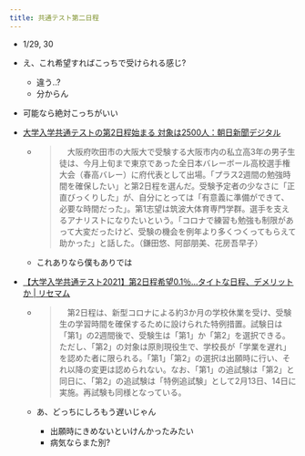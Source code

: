 ```yaml
---
title: 共通テスト第二日程
---
```


* 1/29, 30

* え、これ希望すればこっちで受けられる感じ?
  
  * 違う..?
  * 分からん
* 可能なら絶対こっちがいい

* [大学入学共通テストの第2日程始まる 対象は2500人：朝日新聞デジタル](https://www.asahi.com/articles/ASP1Z3Q6BP1WUTIL03Y.html)
  
  * 
     > 
     > 　大阪府吹田市の大阪大で受験する大阪市内の私立高3年の男子生徒は、今月上旬まで東京であった全日本バレーボール高校選手権大会（春高バレー）に府代表として出場。「プラス2週間の勉強時間を確保したい」と第2日程を選んだ。受験予定者の少なさに「正直びっくりした」が、自分にとっては「有意義に準備ができて、必要な時間だった」。第1志望は筑波大体育専門学群。選手を支えるアナリストになりたいという。「コロナで練習も勉強も制限があって大変だったけど、受験の機会を例年より多くつくってもらえて助かった」と話した。（鎌田悠、阿部朋美、花房吾早子）
  
  * これありなら僕もありでは
* [【大学入学共通テスト2021】第2日程希望0.1％…タイトな日程、デメリットか | リセマム](https://resemom.jp/article/2020/10/16/58586.html)
  
  * 
     > 
     > 　第2日程は、新型コロナによる約3か月の学校休業を受け、受験生の学習時間を確保するために設けられた特例措置。試験日は「第1」の2週間後で、受験生は「第1」か「第2」を選択できる。ただし、「第2」の対象は原則現役生で、学校長が「学業を遅れ」を認めた者に限られる。「第1」「第2」の選択は出願時に行い、それ以降の変更は認められない。なお、「第1」の追試験は「第2」と同日に、「第2」の追試験は「特例追試験」として2月13日、14日に実施。再試験も同様となっている。
  
  * あ、どっちにしろもう遅いじゃん
    * 出願時にきめないといけんかったみたい
    * 病気ならまた別?
